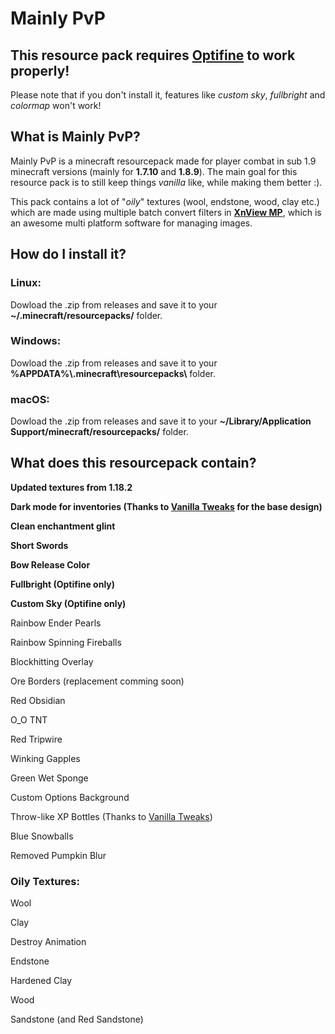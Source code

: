 # Mainly PvP
## This resource pack requires [Optifine](https://optifine.net) to work properly!
Please note that if you don't install it, features like *custom sky*, *fullbright* and *colormap* won't work!

## What is Mainly PvP?
Mainly PvP is a minecraft resourcepack made for player combat in sub 1.9 minecraft versions (mainly for **1.7.10** and **1.8.9**). The main goal for this resource pack is to still keep things *vanilla* like, while making them better :).

This pack contains a lot of "*oily*" textures (wool, endstone, wood, clay etc.) which are made using multiple batch convert filters in **[XnView MP](https://xnview.com)**, which is an awesome multi platform software for managing images.

## How do I install it?
### Linux:
Dowload the .zip from releases and save it to your **~/.minecraft/resourcepacks/** folder.
### Windows:
Dowload the .zip from releases and save it to your **%APPDATA%\\.minecraft\\resourcepacks\\** folder.
### macOS:
Dowload the .zip from releases and save it to your **~/Library/Application Support/minecraft/resourcepacks/** folder.

## What does this resourcepack contain?
**Updated textures from 1.18.2**

**Dark mode for inventories (Thanks to [Vanilla Tweaks](https://vanillatweaks.net) for the base design)**

**Clean enchantment glint**

**Short Swords**

**Bow Release Color**

**Fullbright (Optifine only)**

**Custom Sky (Optifine only)**

Rainbow Ender Pearls

Rainbow Spinning Fireballs

Blockhitting Overlay

Ore Borders (replacement comming soon)

Red Obsidian

O_O TNT

Red Tripwire

Winking Gapples

Green Wet Sponge

Custom Options Background

Throw-like XP Bottles (Thanks to [Vanilla Tweaks](https://vanillatweaks.net))

Blue Snowballs

Removed Pumpkin Blur

### Oily Textures:
Wool

Clay

Destroy Animation

Endstone

Hardened Clay

Wood

Sandstone (and Red Sandstone)
